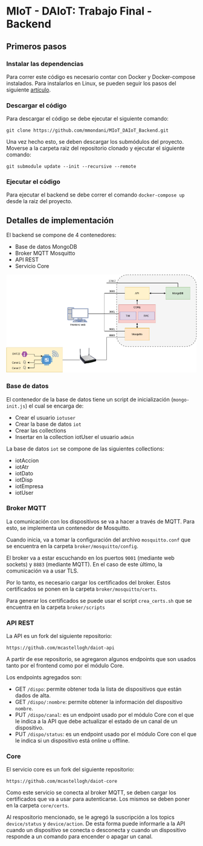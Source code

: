 MIoT - DAIoT: Trabajo Final - Backend
=======================

## Primeros pasos

### Instalar las dependencias

Para correr este código es necesario contar con Docker y Docker-compose instalados. Para instalarlos en Linux, se pueden seguir los pasos del siguiente [artículo](https://www.gotoiot.com/pages/articles/docker_installation_linux/).

### Descargar el código

Para descargar el código se debe ejecutar el siguiente comando:

```
git clone https://github.com/mmondani/MIoT_DAIoT_Backend.git
```
Una vez hecho esto, se deben descargar los submódulos del proyecto. Moverse a la carpeta raiz del repositorio clonado y ejecutar el siguiente comando:

```
git submodule update --init --recursive --remote
``` 

### Ejecutar el código

Para ejecutar el backend se debe correr el comando `docker-compose up` desde la raiz del proyecto. 

## Detalles de implementación

El backend se compone de 4 contenedores:

- Base de datos MongoDB
- Broker MQTT Mosquitto
- API REST
- Servicio Core

![diagrama_docker](doc/diagrama_docker.png)


### Base de datos

El contenedor de la base de datos tiene un script de inicialización (`mongo-init.js`) el cual se encarga de:

- Crear el usuario `iotuser`
- Crear la base de datos `iot`
- Crear las collections
- Insertar en la collection iotUser el usuario `admin`

La base de datos `iot` se compone de las siguientes collections:

- iotAccion
- iotAtr
- iotDato
- iotDisp
- iotEmpresa
- iotUser

### Broker MQTT

La comunicación con los dispositivos se va a hacer a través de MQTT. Para esto, se implementa un contenedor de Mosquitto.

Cuando inicia, va a tomar la configuración del archivo `mosquitto.conf` que se encuentra en la carpeta `broker/mosquitto/config`.

El broker va a estar escuchando en los puertos `9001` (mediante web sockets) y `8883` (mediante MQTT). En el caso de este último, la comunicación va a usar TLS.

Por lo tanto, es necesario cargar los certificados del broker. Estos certificados se ponen en la carpeta `broker/mosquitto/certs`.

Para generar los certificados se puede usar el script `crea_certs.sh` que se encuentra en la carpeta `broker/scripts`


### API REST

La API es un fork del siguiente repositorio:

``` 
https://github.com/mcastellogh/daiot-api
```

A partir de ese repositorio, se agregaron algunos endpoints que son usados tanto por el frontend como por el módulo Core.

Los endpoints agregados son:

- GET `/dispo`: permite obtener toda la lista de dispositivos que están dados de alta.
- GET `/dispo/:nombre`: permite obtener la información del dispositivo `nombre`.
- PUT `/dispo/canal`: es un endpoint usado por el módulo Core con el que le indica a la API que debe actualizar el estado de un canal de un dispositivo.
- PUT `/dispo/status`: es un endpoint usado por el módulo Core con el que le indica si un dispositivo está online u offline.

### Core

El servicio core es un fork del siguiente repositorio:

``` 
https://github.com/mcastellogh/daiot-core
```

Como este servicio se conecta al broker MQTT, se deben cargar los certificados que va a usar para autenticarse. Los mismos se deben poner en la carpeta `core/certs`.

Al respositorio mencionado, se le agregó la suscripción a los topics `device/status` y `device/action`. De esta forma puede informarle a la API cuando un dispositivo se conecta o desconecta y cuando un dispositivo responde a un comando para encender o apagar un canal.